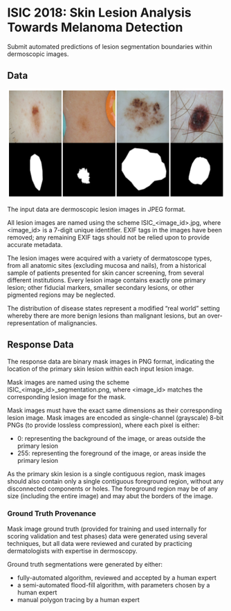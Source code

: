 
# ISIC 2018: Skin Lesion Analysis Towards Melanoma Detection

Submit automated predictions of lesion segmentation boundaries within dermoscopic images.

## Data

![Input Data](./task1.png)

The input data are dermoscopic lesion images in JPEG format.

All lesion images are named using the scheme ISIC_<image_id>.jpg, where <image_id> is a 7-digit unique identifier. EXIF tags in the images have been removed; any remaining EXIF tags should not be relied upon to provide accurate metadata.

The lesion images were acquired with a variety of dermatoscope types, from all anatomic sites (excluding mucosa and nails), from a historical sample of patients presented for skin cancer screening, from several different institutions. Every lesion image contains exactly one primary lesion; other fiducial markers, smaller secondary lesions, or other pigmented regions may be neglected.

The distribution of disease states represent a modified “real world” setting whereby there are more benign lesions than malignant lesions, but an over-representation of malignancies.

## Response Data

The response data are binary mask images in PNG format, indicating the location of the primary skin lesion within each input lesion image.

Mask images are named using the scheme ISIC_<image_id>_segmentation.png, where <image_id> matches the corresponding lesion image for the mask.

Mask images must have the exact same dimensions as their corresponding lesion image. Mask images are encoded as single-channel (grayscale) 8-bit PNGs (to provide lossless compression), where each pixel is either:

- 0: representing the background of the image, or areas outside the primary lesion
- 255: representing the foreground of the image, or areas inside the primary lesion

As the primary skin lesion is a single contiguous region, mask images should also contain only a single contiguous foreground region, without any disconnected components or holes. The foreground region may be of any size (including the entire image) and may abut the borders of the image.

### Ground Truth Provenance

Mask image ground truth (provided for training and used internally for scoring validation and test phases) data were generated using several techniques, but all data were reviewed and curated by practicing dermatologists with expertise in dermoscopy.

Ground truth segmentations were generated by either:

- fully-automated algorithm, reviewed and accepted by a human expert
- a semi-automated flood-fill algorithm, with parameters chosen by a human expert
- manual polygon tracing by a human expert

